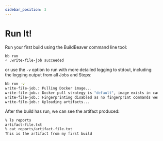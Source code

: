 ```yaml
---
sidebar_position: 3
---
```


# Run It!

Run your first build using the BuildBeaver command line tool:

```bash
bb run
✓ .write-file-job succeeded                                               600ms
```

or use the ```-v``` option to run with more detailed logging to stdout, including the logging output from all
Jobs and Steps:

```bash
bb run -v
write-file-job.: Pulling Docker image...
write-file-job.: Docker pull strategy is "default", image exists in cache and is not latest; "docker.io/library/golang:1.17.13" will not be pulled
write-file-job.: Fingerprinting disabled as no fingerprint commands were defined. Consider using fingerprints to speed up this job.
write-file-job.: Uploading artifacts...
```

After the build has run, we can see the artifact produced:

```bash
% ls reports
artifact-file.txt
% cat reports/artifact-file.txt
This is the artifact from my first build
```
